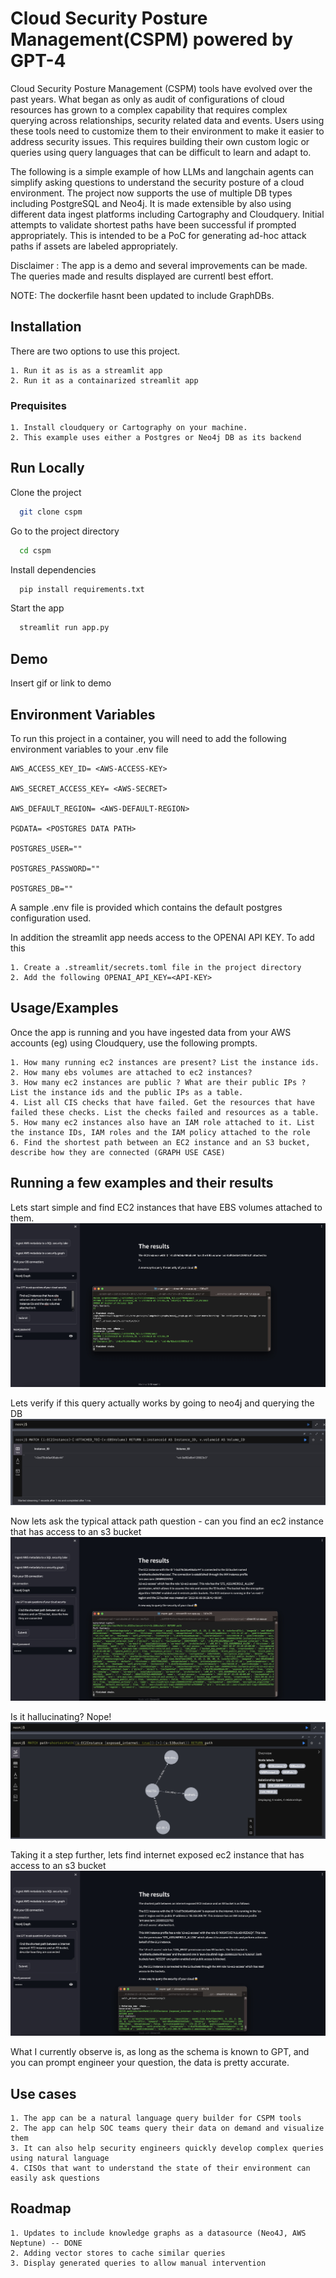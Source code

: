 
# Cloud Security Posture Management(CSPM) powered by GPT-4  

Cloud Security Posture Management (CSPM) tools have evolved over the past years. What began as only as audit of configurations of cloud resources has grown to a complex capability that requires complex querying across relationships, security related data and events. 
Users using these tools need to customize them to their environment to make it easier to address security issues. This requires building their own custom logic or queries using query languages that can be difficult to learn and adapt to. 

The following is a simple example of how LLMs and langchain agents can simplify asking questions to understand the security posture of a cloud environment.  The project now supports the use of multiple DB types including PostgreSQL and Neo4j. It is made extensible by also using different data ingest platforms including Cartography and Cloudquery. Initial attempts to validate shortest paths have been successful if prompted appropriately. This is intended to be a PoC for generating ad-hoc attack paths if assets are labeled appropriately. 

Disclaimer : The app is a demo and several improvements can be made. The queries made and results displayed are currentl best effort. 


NOTE: The dockerfile hasnt been updated to include GraphDBs.   

## Installation

There are two options to use this project. 
    
    1. Run it as is as a streamlit app
    2. Run it as a containarized streamlit app

### Prequisites
    1. Install cloudquery or Cartography on your machine.
    2. This example uses either a Postgres or Neo4j DB as its backend


## Run Locally

Clone the project

```bash
  git clone cspm
```

Go to the project directory

```bash
  cd cspm
```

Install dependencies

```bash
  pip install requirements.txt
```

Start the app

```bash
  streamlit run app.py
```


## Demo

Insert gif or link to demo


## Environment Variables

To run this project in a container, you will need to add the following environment variables to your .env file

    AWS_ACCESS_KEY_ID= <AWS-ACCESS-KEY>

    AWS_SECRET_ACCESS_KEY= <AWS-SECRET>

    AWS_DEFAULT_REGION= <AWS-DEFAULT-REGION>

    PGDATA= <POSTGRES DATA PATH>

    POSTGRES_USER=""

    POSTGRES_PASSWORD=""

    POSTGRES_DB=""

A sample .env file is provided which contains the default postgres configuration used. 

In addition the streamlit app needs access to the OPENAI API KEY. To add this

    1. Create a .streamlit/secrets.toml file in the project directory
    2. Add the following OPENAI_API_KEY=<API-KEY>

## Usage/Examples
Once the app is running and you have ingested data from your AWS accounts (eg) using Cloudquery, use the following prompts. 

    1. How many running ec2 instances are present? List the instance ids.
    2. How many ebs volumes are attached to ec2 instances? 
    3. How many ec2 instances are public ? What are their public IPs ? List the instance ids and the public IPs as a table.  
    4. List all CIS checks that have failed. Get the resources that have failed these checks. List the checks failed and resources as a table.
    5. How many ec2 instances also have an IAM role attached to it. List the instance IDs, IAM roles and the IAM policy attached to the role
    6. Find the shortest path between an EC2 instance and an S3 bucket, describe how they are connected (GRAPH USE CASE)

## Running a few examples and their results 
Lets start simple and find EC2 instances that have EBS volumes attached to them. 
![ec2-ebs-llm-query](/img/ec2-ebs-example-generated-cypher.jpg?raw=true "Asking GPT to write a query to find EBS volumes attached to EC2 instances")

Lets verify if this query actually works by going to neo4j and querying the DB
![ec2-ebs-verified-query](/img/ec2-ebs-example-graph-verified-cypher-query.jpg?raw=true "Verifying a query to find EBS volumes attached to EC2 instances")

Now lets ask the typical attack path question - can you find an ec2 instance that has access to an s3 bucket
![ec2-s3-llm-query](/img/ec2-s3-example-generated-cypher.jpg?raw=true "Asking GPT to write a query to find EC2 instances with access to S3")

Is it hallucinating? Nope!
![ec2-s3-llm-query](/img/ec2-exposed-s3-example-verified-cypher.jpg?raw=true "Verifying a query to find EC2 instances with access to S3")

Taking it a step further, lets find internet exposed ec2 instance that has access to an s3 bucket
![ec2-s3-llm-query](/img/ec2-exposed-s3-example-generated-cypher.jpg?raw=true "Asking GPT to write a query to find EC2 instances with access to S3")


What I currently observe is, as long as the schema is known to GPT, and you can prompt engineer your question, the data is pretty accurate. 

## Use cases
    1. The app can be a natural language query builder for CSPM tools 
    2. The app can help SOC teams query their data on demand and visualize them 
    3. It can also help security engineers quickly develop complex queries using natural language 
    4. CISOs that want to understand the state of their environment can easily ask questions 
## Roadmap

    1. Updates to include knowledge graphs as a datasource (Neo4J, AWS Neptune) -- DONE 
    2. Adding vector stores to cache similar queries 
    3. Display generated queries to allow manual intervention


